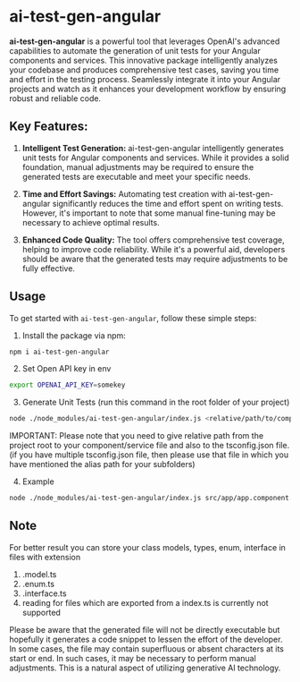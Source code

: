 # ai-test-gen-angular

**ai-test-gen-angular** is a powerful tool that leverages OpenAI's advanced capabilities to automate the generation of unit tests for your Angular components and services. This innovative package intelligently analyzes your codebase and produces comprehensive test cases, saving you time and effort in the testing process. Seamlessly integrate it into your Angular projects and watch as it enhances your development workflow by ensuring robust and reliable code.

## Key Features:

1. **Intelligent Test Generation:**
   ai-test-gen-angular intelligently generates unit tests for Angular components and services. While it provides a solid foundation, manual adjustments may be required to ensure the generated tests are executable and meet your specific needs.

2. **Time and Effort Savings:**
   Automating test creation with ai-test-gen-angular significantly reduces the time and effort spent on writing tests. However, it's important to note that some manual fine-tuning may be necessary to achieve optimal results.

3. **Enhanced Code Quality:**
   The tool offers comprehensive test coverage, helping to improve code reliability. While it's a powerful aid, developers should be aware that the generated tests may require adjustments to be fully effective.

## Usage

To get started with `ai-test-gen-angular`, follow these simple steps:

1. Install the package via npm:

```bash
npm i ai-test-gen-angular
```

2. Set Open API key in env

```bash
export OPENAI_API_KEY=somekey
```

3. Generate Unit Tests (run this command in the root folder of your project)

```bash
node ./node_modules/ai-test-gen-angular/index.js <relative/path/to/component/or/service/ts-file> <relative/path/to/ts-config-file>
```

IMPORTANT:
Please note that you need to give relative path from the project root to your component/service file and also to the tsconfig.json file. (if you have multiple tsconfig.json file, then please use that file in which you have mentioned the alias path for your subfolders)

4. Example

```bash
node ./node_modules/ai-test-gen-angular/index.js src/app/app.component.ts ./tsconfig.json
```

## Note

For better result you can store your class models, types, enum, interface in files with extension

1. .model.ts
2. .enum.ts
3. .interface.ts
4. reading for files which are exported from a index.ts is currently not supported

Please be aware that the generated file will not be directly executable but hopefully it generates a code snippet to lessen the effort of the developer. In some cases, the file may contain superfluous or absent characters at its start or end. In such cases, it may be necessary to perform manual adjustments. This is a natural aspect of utilizing generative AI technology.
